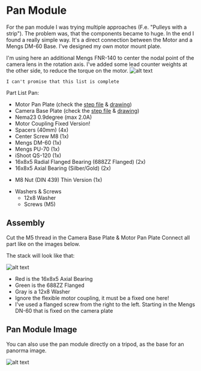 # Pan Module
For the pan module I was trying multiple approaches (F.e. "Pulleys with a strip"). The problem was, that the components became to huge.
In the end I found a really simple way. It's a direct connection between the Motor and a Mengs DM-60 Base. I've designed my own motor mount plate.


I'm using here an additional Mengs FNR-140 to center the nodal point of the camera lens in the rotation axis.
I've added some lead counter weights at the other side, to reduce the torque on the motor.
![alt text](https://github.com/JoJ123/Camera-Motion-Slider/blob/master/Hardware/2%20Pan%20Module/images/Pan2.jpg?raw=true)

```
I can't promise that this list is complete
```

Part List Pan:
* Motor Pan Plate (check the [step file](https://github.com/JoJ123/Camera-Motion-Slider/blob/master/Hardware/2%20Pan%20Module/parts/MotorPanModule.step?raw=true) & [drawing](https://github.com/JoJ123/Camera-Motion-Slider/blob/master/Hardware/2%20Pan%20Module/parts/MotorPanModule.pdf?raw=true))
* Camera Base Plate (check the [step file](https://github.com/JoJ123/Camera-Motion-Slider/blob/master/Hardware/2%20Pan%20Module/parts/CameraBasePlate.step?raw=true) & [drawing](https://github.com/JoJ123/Camera-Motion-Slider/blob/master/Hardware/2%20Pan%20Module/parts/CameraBasePlate.pdf?raw=true))
* Nema23 0.9degree (max 2.0A)
* Motor Coupling Fixed Version! 
* Spacers (40mm) (4x)
* Center Screw M8 (1x)
* Mengs DM-60 (1x)
* Mengs PU-70 (1x)
* iShoot QS-120 (1x)
* 16x8x5 Radial Flanged Bearing (688ZZ Flanged) (2x)
* 16x8x5 Axial Bearing (Silber/Gold) (2x)
+ M8 Nut (DIN 439) Thin Version (1x)
* Washers & Screws
  * 12x8 Washer
  * Screws (M5)

## Assembly
Cut the M5 thread in the Camera Base Plate & Motor Pan Plate
Connect all part like on the images below.

The stack will look like that:

![alt text](https://github.com/JoJ123/Camera-Motion-Slider/blob/master/Hardware/2%20Pan%20Module/images/Pan1.png?raw=true)
- Red is the 16x8x5 Axial Bearing
- Green is the 688ZZ Flanged
- Gray is a 12x8 Washer
- Ignore the flexible motor coupling, it must be a fixed one here!
- I've used a flanged screw from the right to the left. Starting in the Mengs DN-60 that is fixed on the camera plate


## Pan Module Image
You can also use the pan module directly on a tripod, as the base for an panorma image.

![alt text](https://github.com/JoJ123/Camera-Motion-Slider/blob/master/Hardware/2%20Pan%20Module/images/Pan3.jpg?raw=true)
